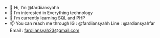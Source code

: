 - 👋 Hi, I’m @fardiiansyahh
- 👀 I’m interested in Everything technology
- 🌱 I’m currently learning SQL and PHP
- 📫 You can reach me through IG  : @fardiiansyahh
                              Line : @ardiansyahfar
                              Email : fardiiansyah23@gmail.com

<!---
fardiiansyahh/fardiiansyahh is a ✨ special ✨ repository because its `README.md` (this file) appears on your GitHub profile.
You can click the Preview link to take a look at your changes.
--->

